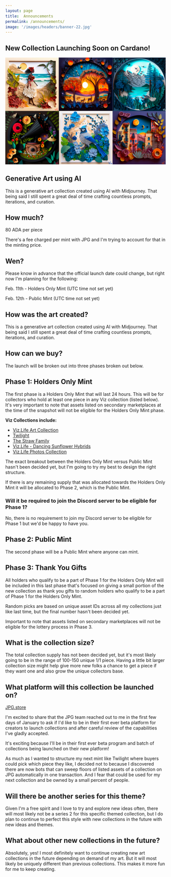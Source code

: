 ```yaml
---
layout: page
title:  Announcements
permalink: /announcements/
image: '/images/headers/banner-22.jpg'
---
```


## New Collection Launching Soon on Cardano!
![](/images/headers/banner-22.jpg) 

## Generative Art using AI
This is a generative art collection created using AI with Midjourney. That being said I still spent a great deal of time crafting countless prompts, iterations, and curation.

## How much? 
80 ADA per piece 

There's a fee charged per mint with JPG and I'm trying to account for that in the minting price.

## Wen?
Please know in advance that the official launch date could change, but right now I'm planning for the following:

Feb. 11th - Holders Only Mint (UTC time not set yet)  

Feb. 12th - Public Mint (UTC time not set yet)  

## How was the art created?
This is a generative art collection created using AI with Midjourney. That being said I still spent a great deal of time crafting countless prompts, iterations, and curation. 

## How can we buy? 
The launch will be broken out into three phases broken out below.

## Phase 1: Holders Only Mint
 The first phase is a Holders Only Mint that will last 24 hours. This will be for collectors who hold at least one piece in any Viz collection (listed below). It's very important to note that assets listed on secondary marketplaces at the time of the snapshot will not be eligible for the Holders Only Mint phase. 

**Viz Collections include:**
- [Viz.Life Art Collection](https://www.jpg.store/collection/vizlifeartcollection)
- [Twilight](https://www.jpg.store/collection/twilight)
- [The Straw Family](https://www.jpg.store/collection/thestrawfamily)
- [Viz.Life - Dancing Sunflower Hybrids](https://www.jpg.store/collection/vizlifedancingsunflowerhybrids)
- [Viz.Life Photos Collection](https://www.jpg.store/collection/vizlifephotoscollection)

The exact breakout between the Holders Only Mint versus Public Mint hasn't been decided yet, but I'm going to try my best to design the right structure. 

If there is any remaining supply that was allocated towards the Holders Only Mint it will be allocated to Phase 2, which is the Public Mint. 

### Will it be required to join the Discord server to be eligible for Phase 1? 
No, there is no requirement to join my Discord server to be eligible for Phase 1 but we'd be happy to have you. 

## Phase 2: Public Mint
 The second phase will be a Public Mint where anyone can mint. 

## Phase 3: Thank You Gifts 
 All holders who qualify to be a part of Phase 1 for the Holders Only Mint will be included in this last phase that's focused on giving a small portion of the new collection as thank you gifts to random holders who qualify to be a part of Phase 1 for the Holders Only Mint. 

Random picks are based on unique asset IDs across all my collections just like last time, but the final number hasn't been decided yet.
 
 Important to note that assets listed on secondary marketplaces will not be eligible for the lottery process in Phase 3. 

## What is the collection size?
The total collection supply has not been decided yet, but it's most likely going to be in the range of 100-150 unique 1/1 piece. Having a little bit larger collection size might help give more new folks a chance to get a piece if they want one and also grow the unique collectors base. 

## What platform will this collection be launched on?
[JPG.store](https://www.jpg.store/)

I'm excited to share that the JPG team reached out to me in the first few days of January to ask if I'd like to be in their first ever beta platform for creators to launch collections and after careful review of the capabilities I've gladly accepted. 

It's exciting because I'll be in their first ever beta program and batch of collections being launched on their new platform! 

As much as I wanted to structure my next mint like Twilight where buyers could pick which piece they like, I decided not to because I discovered there are now bots that can sweep floors of listed assets of a collection on JPG automatically in one transaction. And I fear that could be used for my next collection and be owned by a small percent of people. 

## Will there be another series for this theme?
Given I'm a free spirit and I love to try and explore new ideas often, there will most likely not be a series 2 for this specific themed collection, but I do plan to continue to perfect this style with new collections in the future with new ideas and themes. 

## What about other new collections in the future?
Absolutely, yes! I most definitely want to continue creating new art collections in the future depending on demand of my art. But it will most likely be uniquely different than previous collections. This makes it more fun for me to keep creating. 


